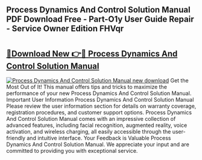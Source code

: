 ## Process Dynamics And Control Solution Manual PDF Download Free - Part-O1y User Guide Repair - Service Owner Edition FHVqr

# <h2><a href="http://bc50742.oget.top/?id=Process+Dynamics+And+Control+Solution+Manual">🔗Download New 👉🔴 Process Dynamics And Control Solution Manual</a></h2>

[![Process Dynamics And Control Solution Manual new download](https://i.imgur.com/5g1atiW.png)](http://bc50742.oget.top/?id=Process+Dynamics+And+Control+Solution+Manual)
Get the Most Out of It! This manual offers tips and tricks to maximize the performance of your new Process Dynamics And Control Solution Manual. Important User Information Process Dynamics And Control Solution Manual Please review the user information section for details on warranty coverage, registration procedures, and customer support options. Process Dynamics And Control Solution Manual comes with an impressive collection of advanced features, including facial recognition, augmented reality, voice activation, and wireless charging, all easily accessible through the user-friendly and intuitive interface. Your Feedback is Valuable Process Dynamics And Control Solution Manual. We appreciate your input and are committed to providing you with exceptional service.
